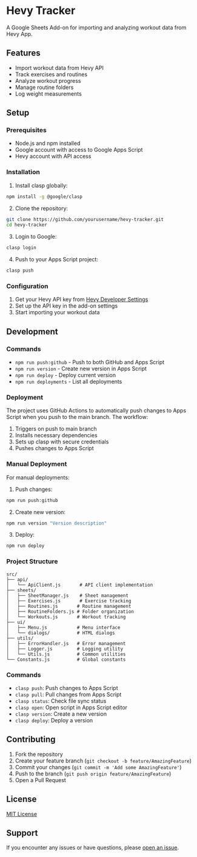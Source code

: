 # Hevy Tracker

A Google Sheets Add-on for importing and analyzing workout data from Hevy App.

## Features

- Import workout data from Hevy API
- Track exercises and routines
- Analyze workout progress
- Manage routine folders
- Log weight measurements

## Setup

### Prerequisites

- Node.js and npm installed
- Google account with access to Google Apps Script
- Hevy account with API access

### Installation

1. Install clasp globally:

```bash
npm install -g @google/clasp
```

2. Clone the repository:

```bash
git clone https://github.com/yourusername/hevy-tracker.git
cd hevy-tracker
```

3. Login to Google:

```bash
clasp login
```

4. Push to your Apps Script project:

```bash
clasp push
```

### Configuration

1. Get your Hevy API key from [Hevy Developer Settings](https://hevy.com/settings?developer)
2. Set up the API key in the add-on settings
3. Start importing your workout data

## Development

### Commands

- `npm run push:github` - Push to both GitHub and Apps Script
- `npm run version` - Create new version in Apps Script
- `npm run deploy` - Deploy current version
- `npm run deployments` - List all deployments

### Deployment

The project uses GitHub Actions to automatically push changes to Apps Script when you push to the main branch. The workflow:

1. Triggers on push to main branch
2. Installs necessary dependencies
3. Sets up clasp with secure credentials
4. Pushes changes to Apps Script

### Manual Deployment

For manual deployments:

1. Push changes:

```bash
npm run push:github
```

2. Create new version:

```bash
npm run version "Version description"
```

3. Deploy:

```bash
npm run deploy
```

### Project Structure

```
src/
├── api/
│   └── ApiClient.js       # API client implementation
├── sheets/
│   ├── SheetManager.js    # Sheet management
│   ├── Exercises.js       # Exercise tracking
│   ├── Routines.js       # Routine management
│   ├── RoutineFolders.js # Folder organization
│   └── Workouts.js       # Workout tracking
├── ui/
│   ├── Menu.js           # Menu interface
│   └── dialogs/          # HTML dialogs
├── utils/
│   ├── ErrorHandler.js   # Error management
│   ├── Logger.js         # Logging utility
│   └── Utils.js          # Common utilities
└── Constants.js          # Global constants

```

### Commands

- `clasp push`: Push changes to Apps Script
- `clasp pull`: Pull changes from Apps Script
- `clasp status`: Check file sync status
- `clasp open`: Open script in Apps Script editor
- `clasp version`: Create a new version
- `clasp deploy`: Deploy a version

## Contributing

1. Fork the repository
2. Create your feature branch (`git checkout -b feature/AmazingFeature`)
3. Commit your changes (`git commit -m 'Add some AmazingFeature'`)
4. Push to the branch (`git push origin feature/AmazingFeature`)
5. Open a Pull Request

## License

[MIT License](LICENSE)

## Support

If you encounter any issues or have questions, please [open an issue](https://github.com/yourusername/hevy-tracker/issues).

